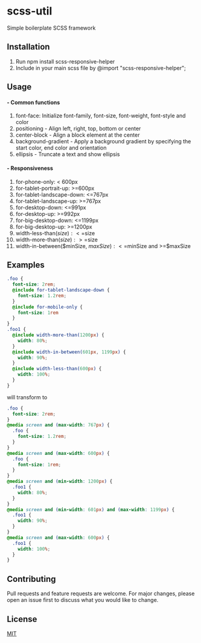 # scss-util

Simple boilerplate SCSS framework

## Installation

1. Run npm install scss-responsive-helper
2. Include in your main scss file by @import "scss-responsive-helper";

## Usage
#### - Common functions

1. font-face: Initialize font-family, font-size, font-weight, font-style and color
2. positioning - Align left, right, top, bottom or center
3. center-block - Align a block element at the center
4. background-gradient - Apply a background gradient by specifying the start color, end color and orientation
5. ellipsis - Truncate a text and show ellipsis

#### - Responsiveness

1.  for-phone-only: < 600px
2.  for-tablet-portrait-up: >=600px
3.  for-tablet-landscape-down: <=767px
4.  for-tablet-landscape-up: >=767px
5.  for-desktop-down: <=991px
6.  for-desktop-up: >=992px
7.  for-big-desktop-down: <=1199px
8.  for-big-desktop-up: >=1200px
9.  width-less-than($size): <=$size
10. width-more-than($size): >=$size
11. width-in-between($minSize, $maxSize): <=$minSize and >=$maxSize

## Examples

```scss
.foo {
  font-size: 2rem;
  @include for-tablet-landscape-down {
    font-size: 1.2rem;
  }
  @include for-mobile-only {
    font-size: 1rem
  }
}
.foo1 {
  @include width-more-than(1200px) {
    width: 80%;
  }
  @include width-in-between(601px, 1199px) {
    width: 90%;
  }
  @include width-less-than(600px) {
    width: 100%;
  }
}
```
will transform to
```css
.foo {
  font-size: 2rem;
}
@media screen and (max-width: 767px) {
  .foo {
    font-size: 1.2rem;
  }
}
@media screen and (max-width: 600px) {
  .foo {
    font-size: 1rem;
  }
}
@media screen and (min-width: 1200px) {
  .foo1 {
    width: 80%;
  }
}
@media screen and (min-width: 601px) and (max-width: 1199px) {
  .foo1 {
    width: 90%;
  }
}
@media screen and (max-width: 600px) {
  .foo1 {
    width: 100%;
  }
}
```

## Contributing

Pull requests and feature requests are welcome. For major changes, please open an issue first to discuss what you would like to change.

## License

[MIT](https://github.com/sagnikpaul28/scss-responsive-helper/blob/master/License)
